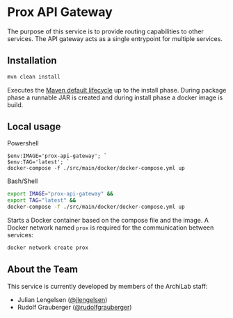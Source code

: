 # Prox API Gateway

The purpose of this service is to provide routing capabilities to other services. The API gateway
acts as a single entrypoint for multiple services.

## Installation

```bash
mvn clean install
```

Executes the
[Maven default lifecycle](https://maven.apache.org/guides/introduction/introduction-to-the-lifecycle.html)
up to the install phase. During package phase a runnable JAR is created and during install phase a
docker image is build.

## Local usage

Powershell
```posh
$env:IMAGE='prox-api-gateway'; `
$env:TAG='latest'; `
docker-compose -f ./src/main/docker/docker-compose.yml up
```

Bash/Shell
```bash
export IMAGE="prox-api-gateway" &&
export TAG="latest" &&
docker-compose -f ./src/main/docker/docker-compose.yml up
```

Starts a Docker container based on the compose file and the image. A Docker network named `prox` is
required for the communication between services:

```bash
docker network create prox
```

## About the Team

This service is currently developed by members of the ArchiLab staff:

- Julian Lengelsen ([@jlengelsen](https://github.com/jlengelsen))
- Rudolf Grauberger ([@rudolfgrauberger](https://github.com/rudolfgrauberger))
